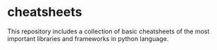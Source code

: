 # cheatsheets
This repository includes a collection of basic cheatsheets of the most important libraries and frameworks in python language.
